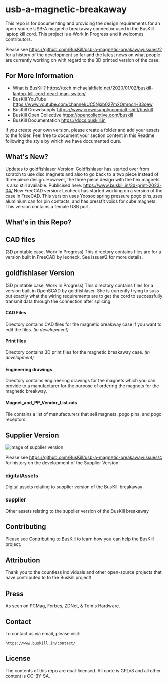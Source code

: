 # usb-a-magnetic-breakaway

This repo is for documenting and providing the design requirements for an open-source USB-A magnetic breakaway connector used in the BusKill laptop kill cord. This project is a Work In Progress and it welcomes contributors. 

Please see https://github.com/BusKill/usb-a-magnetic-breakaway/issues/2 for a history of the development so far and the latest news on what people are currently working on with regard to the 3D printed version of the case. 

## For More Information

* What is BusKill? https://tech.michaelaltfield.net/2020/01/02/buskill-laptop-kill-cord-dead-man-switch/
* BusKill YouTube https://www.youtube.com/channel/UC5Njxb027m2OmrocrH33oew
* BusKill Crowdsupply https://www.crowdsupply.com/alt-shift/buskill
* BusKill Open Collective https://opencollective.com/buskill
* BusKill Documentation https://docs.buskill.in

If you create your own version, please create a folder and add your assets to the folder. Feel free to document your section content in this Readme following the style by which we have documented ours.

##  What's New?

Updates to goldfishlaser Version: Goldfishlaser has started over from scratch to use disc magnets and also to go back to a two piece instead of three piece design. However, the three piece design with the hex magnets is also still available. Publicised here: https://www.buskill.in/3d-print-2023-04/
New FreeCAD version: Leoheck has started working on a version of the case in FreeCAD. This version uses Yoosoo spring pressure pogo pins,uses aluminium can for pin contacts, and has pressfit voids for cube magnets. This version contains a female USB port. 

## What's in this Repo?

## CAD files
(3D printable case, Work In Progress)
This directory contains files are for a version built in FreeCAD by leoheck. See issue#2 for more details.

## goldfishlaser Version
(3D printable case, Work In Progress)
This directory contains files for a version built in OpenSCAD by goldfishlaser. She is currently trying to suss out exactly what the wiring requirements are to get the cord to successfully transmit data through the connection after splicing. 

#### CAD Files

Directory contains CAD files for the magnetic breakway case if you want to edit the files. *(in development)*

#### Print files

Directory contains 3D print files for the magnetic breakaway case. *(in development)*

#### Engineering drawings

Directory contains engineering drawings for the magnets which you can provide to a manufacturer for the purpose of ordering the magnets for the magnetic breakway.

#### Magnet_and_PP_Vendor_List.ods

File contains a list of manufacturers that sell magnets, pogo pins, and pogo receptors. 

## Supplier Version

![image of supplier version](https://user-images.githubusercontent.com/597904/236636199-2c18498c-78d3-463a-81e8-185a83240824.png)

Please see https://github.com/BusKill/usb-a-magnetic-breakaway/issues/4 for history on the development of the Supplier Version. 

### digitalAssets

Digital assets relating to supplier version of the BusKill breakaway

### supplier

Other assets relating to the supplier version of the BusKill breakaway

## Contributing

Please see [Contributing to BusKill](https://docs.buskill.in/buskill-app/en/stable/contributing.html) to learn how you can help the BusKill project.

## Attribution

Thank you to the countless individuals and other open-source projects that have contributed to to the BusKill project!

## Press

As seen on PCMag, Forbes, ZDNet, & Tom's Hardware.

## Contact

To contact us via email, please visit:

    https://www.buskill.in/contact/

## License

The contents of this repo are dual-licensed. All code is GPLv3 and all other content is CC-BY-SA.



